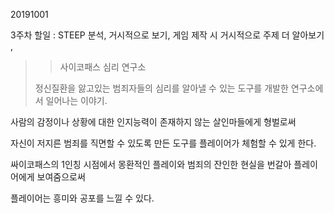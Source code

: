20191001 

3주차 할일 : STEEP 분석, 거시적으로 보기, 게임 제작 시 거시적으로 주제 더 알아보기 ,



> > 사이코패스 심리 연구소 
>
> 정신질환을 앓고있는 범죄자들의 심리를 알아낼 수 있는 도구를 개발한 연구소에서 일어나는 이야기.

사람의 감정이나 상황에 대한 인지능력이 존재하지 않는 살인마들에게 형벌로써

자신이 저지른 범죄를 직면할 수 있도록 만든 도구를 플레이어가 체험할 수 있게 한다.

싸이코패스의 1인칭 시점에서 몽환적인 플레이와 범죄의 잔인한 현실을 번갈아 플레이어에게 보여줌으로써 

플레이어는 흥미와 공포를 느낄 수 있다.



